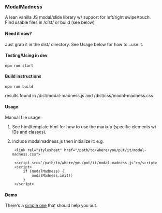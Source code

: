 ### ModalMadness

A lean vanilla JS modal/slide library w/ support for left/right swipe/touch.
Find usable files in /dist/ or build (see below)

#### Need it now? 

Just grab it in the dist/ directory. See Usage below for how to...use it.

#### Testing/Using in dev

    npm run start

#### Build instructions

    npm run build

results found in /dist/modal-madness.js and /dist/css/modal-madness.css

#### Usage

Manual file usage:

1. See html/template.html for how to use the markup (specific elements w/ IDs and classes).

2. Include modalmadness.js then initialize it: e.g. 

        <link rel="stylesheet" href="/path/to/where/you/put/it/modal-madness.css">

        <script src="/path/to/where/you/put/it/modal-madness.js"></script>
        <script>
            if (modalMadness) {
                modalMadness.init()
            }
        </script>

#### Demo

There's a [simple one](https://gluis.github.io/) that should help you out.
